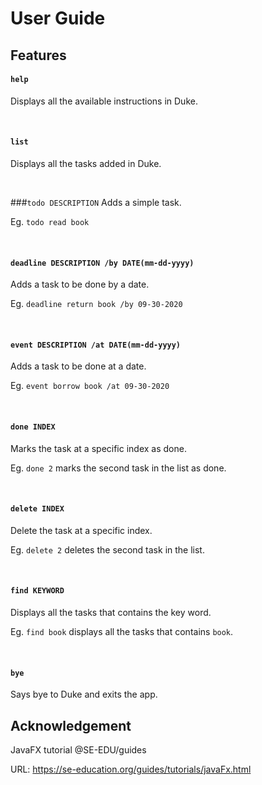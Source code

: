 # User Guide

## Features 
#### `help`
Displays all the available instructions in Duke.

<br/>

#### `list`
Displays all the tasks added in Duke.

<br/>

###`todo DESCRIPTION`
Adds a simple task.

Eg. `todo read book`

<br/>

#### `deadline DESCRIPTION /by DATE(mm-dd-yyyy)`
Adds a task to be done by a date.

Eg. `deadline return book /by 09-30-2020`

<br/>

#### `event DESCRIPTION /at DATE(mm-dd-yyyy)`
Adds a task to be done at a date.

Eg. `event borrow book /at 09-30-2020`

<br/>

#### `done INDEX`
Marks the task at a specific index as done.

Eg. `done 2` marks the second task in the list as done.

<br/>

#### `delete INDEX`
Delete the task at a specific index.

Eg. `delete 2` deletes the second task in the list.

<br/>

#### `find KEYWORD`
Displays all the tasks that contains the key word.

Eg. `find book` displays all the tasks that contains `book`.

<br/>

#### `bye`
Says bye to Duke and exits the app.
## Acknowledgement
JavaFX tutorial @SE-EDU/guides

URL: https://se-education.org/guides/tutorials/javaFx.html
